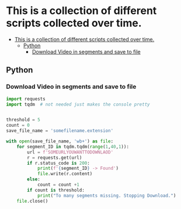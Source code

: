 # This is a collection of different scripts collected over time.
- [This is a collection of different scripts collected over time.](#this-is-a-collection-of-different-scripts-collected-over-time)
  - [Python](#python)
    - [Download Video in segments and save to file](#download-video-in-segments-and-save-to-file)


## Python

### Download Video in segments and save to file
```python
import requests
import tqdm  # not needed just makes the console pretty


threshold = 5
count = 0
save_file_name = 'somefilename.extension'

with open(save_file_name, 'wb+') as file:
    for segment_ID in tqdm.tqdm(range(1,40,1)):
        url = f'SOMEURLYOUWANTTODOWNLAOD'
        r = requests.get(url)
        if r.status_code is 200:
            print(f'{segment_ID} -> Found')
            file.write(r.content)
        else:
            count = count +1
        if count is threshold:
            print("To many segments missing. Stopping Download.")
    file.close()
```